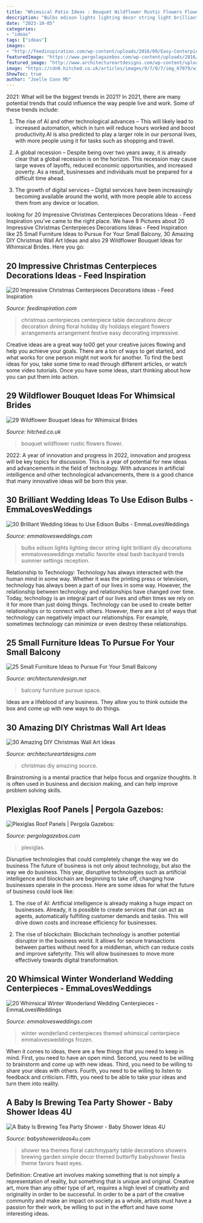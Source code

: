 ```yaml
---
title: "Whimsical Patio Ideas : Bouquet Wildflower Rustic Flowers Flower"
description: "Bulbs edison lights lighting decor string light brilliant diy decorations emmalovesweddings metallic favorite steal bash backyard trends summer settings reception"
date: "2023-10-05"
categories:
- "ideas"
tags: ["ideas"]
images:
- "http://feedinspiration.com/wp-content/uploads/2016/09/Easy-Centerpieces-Ideas-For-Christmas.jpg"
featuredImage: "https://www.pergolagazebos.com/wp-content/uploads/2016/01/Plexiglas-Roof-Panels-3.jpg"
featured_image: "http://www.architectureartdesigns.com/wp-content/uploads/2013/12/517.jpg"
image: "https://cdn0.hitched.co.uk/articles/images/9/7/0/7/img_67079/wildflower-bouquet-rustic.jpg"
ShowToc: true
author: "Joelle Conn MD"
---
```



2021: What will be the biggest trends in 2021?
In 2021, there are many potential trends that could influence the way people live and work. Some of these trends include:
1. The rise of AI and other technological advances – This will likely lead to increased automation, which in turn will reduce hours worked and boost productivity.AI is also predicted to play a larger role in our personal lives, with more people using it for tasks such as shopping and travel.

2. A global recession – Despite being over two years away, it is already clear that a global recession is on the horizon. This recession may cause large waves of layoffs, reduced economic opportunities, and increased poverty. As a result, businesses and individuals must be prepared for a difficult time ahead.

3. The growth of digital services – Digital services have been increasingly becoming available around the world, with more people able to access them from any device or location.

	

		
looking for 20 Impressive Christmas Centerpieces Decorations Ideas - Feed Inspiration you've came to the right place. We have 8 Pictures about 20 Impressive Christmas Centerpieces Decorations Ideas - Feed Inspiration like 25 Small Furniture Ideas to Pursue For Your Small Balcony, 30 Amazing DIY Christmas Wall Art Ideas and also 29 Wildflower Bouquet Ideas for Whimsical Brides. Here you go:
		
    
## 20 Impressive Christmas Centerpieces Decorations Ideas - Feed Inspiration

<img loading=lazy src="http://feedinspiration.com/wp-content/uploads/2016/09/Easy-Centerpieces-Ideas-For-Christmas.jpg" onerror="this.onerror=null;this.src='https://tse1.mm.bing.net/th?id=OIP.hPKa4779SjPIpscvMSdX6QHaLH&amp;pid=15.1';" alt="20 Impressive Christmas Centerpieces Decorations Ideas - Feed Inspiration">

_Source: feedinspiration.com_

>christmas centerpieces centerpiece table decorations decor decoration dining floral holiday diy holidays elegant flowers arrangements arrangement festive easy decorating impressive. 

	

Creative ideas are a great way to00 get your creative juices flowing and help you achieve your goals. There are a ton of ways to get started, and what works for one person might not work for another. To find the best ideas for you, take some time to read through different articles, or watch some video tutorials. Once you have some ideas, start thinking about how you can put them into action.

    
## 29 Wildflower Bouquet Ideas For Whimsical Brides

<img loading=lazy src="https://cdn0.hitched.co.uk/articles/images/9/7/0/7/img_67079/wildflower-bouquet-rustic.jpg" onerror="this.onerror=null;this.src='https://tse2.mm.bing.net/th?id=OIP.dBoztnCGZ0i8GdIESpb7FwHaLG&amp;pid=15.1';" alt="29 Wildflower Bouquet Ideas for Whimsical Brides">

_Source: hitched.co.uk_

>bouquet wildflower rustic flowers flower. 

	

2022: A year of innovation and progress
In 2022, innovation and progress will be key topics for discussion. This is a year of potential for new ideas and advancements in the field of technology. With advances in artificial intelligence and other technological advancements, there is a good chance that many innovative ideas will be born this year.

    
## 30 Brilliant Wedding Ideas To Use Edison Bulbs - EmmaLovesWeddings

<img loading=lazy src="https://emmalovesweddings.com/wp-content/uploads/2017/10/Edison-bulbs-string-lights-for-wedding-decorations.jpg" onerror="this.onerror=null;this.src='https://tse3.mm.bing.net/th?id=OIP.fPbrg577dAz4wFbO32z5BgHaLH&amp;pid=15.1';" alt="30 Brilliant Wedding Ideas to Use Edison Bulbs - EmmaLovesWeddings">

_Source: emmalovesweddings.com_

>bulbs edison lights lighting decor string light brilliant diy decorations emmalovesweddings metallic favorite steal bash backyard trends summer settings reception. 

	

Relationship to Technology:
Technology has always interacted with the human mind in some way. Whether it was the printing press or television, technology has always been a part of our lives in some way. However, the relationship between technology and relationships have changed over time. 
Today, technology is an integral part of our lives and often times we rely on it for more than just doing things. Technology can be used to create better relationships or to connect with others. However, there are a lot of ways that technology can negatively impact our relationships. For example, sometimes technology can minimize or even destroy these relationships.

    
## 25 Small Furniture Ideas To Pursue For Your Small Balcony

<img loading=lazy src="http://cdn.architecturendesign.net/wp-content/uploads/2016/05/AD-Small-Furniture-Ideas-to-Pursue-For-Your-Small-Balcony-18.jpg" onerror="this.onerror=null;this.src='https://tse1.mm.bing.net/th?id=OIP.vhQssbbeqSqVn_7CN-wKZwHaLH&amp;pid=15.1';" alt="25 Small Furniture Ideas to Pursue For Your Small Balcony">

_Source: architecturendesign.net_

>balcony furniture pursue space. 

	

Ideas are a lifeblood of any business. They allow you to think outside the box and come up with new ways to do things.

    
## 30 Amazing DIY Christmas Wall Art Ideas

<img loading=lazy src="http://www.architectureartdesigns.com/wp-content/uploads/2013/12/517.jpg" onerror="this.onerror=null;this.src='https://tse4.mm.bing.net/th?id=OIP.fHohk73-qf85e4H9DticGAHaJ3&amp;pid=15.1';" alt="30 Amazing DIY Christmas Wall Art Ideas">

_Source: architectureartdesigns.com_

>christmas diy amazing source. 

	

Brainstroming is a mental practice that helps focus and organize thoughts. It is often used in business and decision making, and can help improve problem solving skills.

    
## Plexiglas Roof Panels | Pergola Gazebos:

<img loading=lazy src="https://www.pergolagazebos.com/wp-content/uploads/2016/01/Plexiglas-Roof-Panels-3.jpg" onerror="this.onerror=null;this.src='https://tse2.mm.bing.net/th?id=OIP.vg30eWj6xpEHcDS7tBngTgHaFp&amp;pid=15.1';" alt="Plexiglas Roof Panels | Pergola Gazebos:">

_Source: pergolagazebos.com_

>plexiglas. 

	

Disruptive technologies that could completely change the way we do business
The future of business is not only about technology, but also the way we do business. This year, disruptive technologies such as artificial intelligence and blockchain are beginning to take off, changing how businesses operate in the process. Here are some ideas for what the future of business could look like:
1. The rise of AI: Artificial intelligence is already making a huge impact on businesses. Already, it is possible to create services that can act as agents, automatically fulfilling customer demands and tasks. This will drive down costs and increase efficiency for businesses.

2. The rise of blockchain: Blockchain technology is another potential disruptor in the business world. It allows for secure transactions between parties without need for a middleman, which can reduce costs and improve safetyrity. This will allow businesses to move more effectively towards digital transformation.


    
## 20 Whimsical Winter Wonderland Wedding Centerpieces - EmmaLovesWeddings

<img loading=lazy src="http://emmalovesweddings.com/wp-content/uploads/2018/07/winter-themed-wedding-centerpiece-ideas-for-2018.jpg" onerror="this.onerror=null;this.src='https://tse2.mm.bing.net/th?id=OIP.JgI9_YyhNVuxZ0aEyJVeEAHaLD&amp;pid=15.1';" alt="20 Whimsical Winter Wonderland Wedding Centerpieces - EmmaLovesWeddings">

_Source: emmalovesweddings.com_

>winter wonderland centerpieces themed whimsical centerpiece emmalovesweddings frozen. 

	

When it comes to ideas, there are a few things that you need to keep in mind. First, you need to have an open mind. Second, you need to be willing to brainstorm and come up with new ideas. Third, you need to be willing to share your ideas with others. Fourth, you need to be willing to listen to feedback and criticism. Fifth, you need to be able to take your ideas and turn them into reality.

    
## A Baby Is Brewing Tea Party Shower - Baby Shower Ideas 4U

<img loading=lazy src="https://babyshowerideas4u.com/wp-content/uploads/2016/06/Floral-Tea-Party-Shower-Treat-Table.png" onerror="this.onerror=null;this.src='https://tse2.mm.bing.net/th?id=OIP.9iF3P5plA9rVHLZ1gpWa9gHaLG&amp;pid=15.1';" alt="A Baby Is Brewing Tea Party Shower - Baby Shower Ideas 4U">

_Source: babyshowerideas4u.com_

>shower tea themes floral catchmyparty table decorations showers brewing garden simple decor themed butterfly babyshower fiesta theme favors feast eyes. 

	

Definition: Creative art involves making something that is not simply a representation of reality, but something that is unique and original.
Creative art, more than any other type of art, requires a high level of creativity and originality in order to be successful. In order to be a part of the creative community and make an impact on society as a whole, artists must have a passion for their work, be willing to put in the effort and have some interesting ideas.

